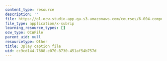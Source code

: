 ```yaml
---
content_type: resource
description: ''
file: https://ol-ocw-studio-app-qa.s3.amazonaws.com/courses/6-004-computation-structures-spring-2017/cc9cd1447688e0708730451af54b757d_P_YdbHBRzC4.srt
file_type: application/x-subrip
learning_resource_types: []
ocw_type: OCWFile
parent_uid: null
resourcetype: Other
title: 3play caption file
uid: cc9cd144-7688-e070-8730-451af54b757d
---
```

